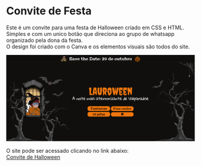 # Convite de Festa
Este é um convite para uma festa de Halloween criado em CSS e HTML. Simples e com um unico botão que direciona ao grupo de whatsapp organizado pela dona da festa.<br>
O design foi criado com o Canva e os elementos visuais são todos do site.

<img src="site.png">

O site pode ser acessado clicando no link abaixo:<br>
<a target="_blank" href="https://gabrielarib.github.io/convitedefesta/">Convite de Halloween</a>

